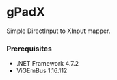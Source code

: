 # gPadX
Simple DirectInput to XInput mapper.

### Prerequisites
 - .NET Framework 4.7.2
 - ViGEmBus 1.16.112
